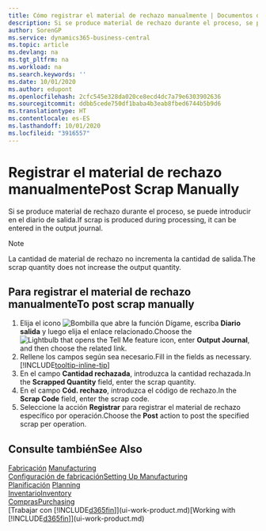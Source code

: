```yaml
---
title: Cómo registrar el material de rechazo manualmente | Documentos de Microsoft
description: Si se produce material de rechazo durante el proceso, se puede introducir en el diario de salida. Observe que la cantidad de material de rechazo no incrementa la cantidad de salida.
author: SorenGP
ms.service: dynamics365-business-central
ms.topic: article
ms.devlang: na
ms.tgt_pltfrm: na
ms.workload: na
ms.search.keywords: ''
ms.date: 10/01/2020
ms.author: edupont
ms.openlocfilehash: 2cfc545e328da020ce8ecd4dc7a79e6303902636
ms.sourcegitcommit: ddbb5cede750df1baba4b3eab8fbed6744b5b9d6
ms.translationtype: HT
ms.contentlocale: es-ES
ms.lasthandoff: 10/01/2020
ms.locfileid: "3916557"
---
```

# <a name="post-scrap-manually"></a><span data-ttu-id="ab465-104">Registrar el material de rechazo manualmente</span><span class="sxs-lookup"><span data-stu-id="ab465-104">Post Scrap Manually</span></span>
<span data-ttu-id="ab465-105">Si se produce material de rechazo durante el proceso, se puede introducir en el diario de salida.</span><span class="sxs-lookup"><span data-stu-id="ab465-105">If scrap is produced during processing, it can be entered in the output journal.</span></span> 

> [!NOTE]
> <span data-ttu-id="ab465-106">La cantidad de material de rechazo no incrementa la cantidad de salida.</span><span class="sxs-lookup"><span data-stu-id="ab465-106">The scrap quantity does not increase the output quantity.</span></span>  

## <a name="to-post-scrap-manually"></a><span data-ttu-id="ab465-107">Para registrar el material de rechazo manualmente</span><span class="sxs-lookup"><span data-stu-id="ab465-107">To post scrap manually</span></span>  
1. <span data-ttu-id="ab465-108">Elija el icono ![Bombilla que abre la función Dígame](media/ui-search/search_small.png "Dígame qué desea hacer"), escriba **Diario salida** y luego elija el enlace relacionado.</span><span class="sxs-lookup"><span data-stu-id="ab465-108">Choose the ![Lightbulb that opens the Tell Me feature](media/ui-search/search_small.png "Tell me what you want to do") icon, enter **Output Journal**, and then choose the related link.</span></span>  
2. <span data-ttu-id="ab465-109">Rellene los campos según sea necesario.</span><span class="sxs-lookup"><span data-stu-id="ab465-109">Fill in the fields as necessary.</span></span> [!INCLUDE[tooltip-inline-tip](includes/tooltip-inline-tip_md.md)]  
3. <span data-ttu-id="ab465-110">En el campo **Cantidad rechazada**, introduzca la cantidad rechazada.</span><span class="sxs-lookup"><span data-stu-id="ab465-110">In the **Scrapped Quantity** field, enter the scrap quantity.</span></span>  
4. <span data-ttu-id="ab465-111">En el campo **Cód. rechazo**, introduzca el código de rechazo.</span><span class="sxs-lookup"><span data-stu-id="ab465-111">In the **Scrap Code** field, enter the scrap code.</span></span>  
5. <span data-ttu-id="ab465-112">Seleccione la acción **Registrar** para registrar el material de rechazo específico por operación.</span><span class="sxs-lookup"><span data-stu-id="ab465-112">Choose the **Post** action to post the specified scrap per operation.</span></span>  

## <a name="see-also"></a><span data-ttu-id="ab465-113">Consulte también</span><span class="sxs-lookup"><span data-stu-id="ab465-113">See Also</span></span>  
<span data-ttu-id="ab465-114">[Fabricación](production-manage-manufacturing.md)  </span><span class="sxs-lookup"><span data-stu-id="ab465-114">[Manufacturing](production-manage-manufacturing.md)  </span></span>  
[<span data-ttu-id="ab465-115">Configuración de fabricación</span><span class="sxs-lookup"><span data-stu-id="ab465-115">Setting Up Manufacturing</span></span>](production-configure-production-processes.md)  
<span data-ttu-id="ab465-116">[Planificación](production-planning.md)    </span><span class="sxs-lookup"><span data-stu-id="ab465-116">[Planning](production-planning.md)    </span></span>  
[<span data-ttu-id="ab465-117">Inventario</span><span class="sxs-lookup"><span data-stu-id="ab465-117">Inventory</span></span>](inventory-manage-inventory.md)  
[<span data-ttu-id="ab465-118">Compras</span><span class="sxs-lookup"><span data-stu-id="ab465-118">Purchasing</span></span>](purchasing-manage-purchasing.md)  
<span data-ttu-id="ab465-119">[Trabajar con [!INCLUDE[d365fin](includes/d365fin_md.md)]](ui-work-product.md)</span><span class="sxs-lookup"><span data-stu-id="ab465-119">[Working with [!INCLUDE[d365fin](includes/d365fin_md.md)]](ui-work-product.md)</span></span>
